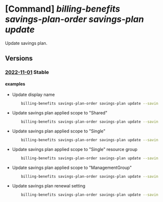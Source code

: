 # [Command] _billing-benefits savings-plan-order savings-plan update_

Update savings plan.

## Versions

### [2022-11-01](/Resources/mgmt-plane/L3Byb3ZpZGVycy9taWNyb3NvZnQuYmlsbGluZ2JlbmVmaXRzL3NhdmluZ3NwbGFub3JkZXJzL3t9L3NhdmluZ3NwbGFucy97fQ==/2022-11-01.xml) **Stable**

<!-- mgmt-plane /providers/microsoft.billingbenefits/savingsplanorders/{}/savingsplans/{} 2022-11-01 -->

#### examples

- Update display name
    ```bash
        billing-benefits savings-plan-order savings-plan update --savings-plan-order-id 30000000-aaaa-bbbb-cccc-200000000017 --savings-plan-id 30000000-aaaa-bbbb-cccc-200000000019 --display-name "cliTest"
    ```

- Update savings plan applied scope to "Shared"
    ```bash
        billing-benefits savings-plan-order savings-plan update --savings-plan-order-id 30000000-aaaa-bbbb-cccc-200000000017 --savings-plan-id 30000000-aaaa-bbbb-cccc-200000000019 --applied-scope-type Shared
    ```

- Update savings plan applied scope to "Single"
    ```bash
        billing-benefits savings-plan-order savings-plan update --savings-plan-order-id 30000000-aaaa-bbbb-cccc-200000000017 --savings-plan-id 30000000-aaaa-bbbb-cccc-200000000019 --applied-scope-type Single --applied-scope-properties "{subscription-id:/subscriptions/30000000-aaaa-bbbb-cccc-200000000004}"
    ```

- Update savings plan applied scope to "Single" resource group
    ```bash
        billing-benefits savings-plan-order savings-plan update --savings-plan-order-id 30000000-aaaa-bbbb-cccc-200000000017 --savings-plan-id 30000000-aaaa-bbbb-cccc-200000000019 --applied-scope-type Single --applied-scope-properties "{subscription-id:/subscriptions/30000000-aaaa-bbbb-cccc-200000000004/resourceGroups/rgName}"
    ```

- Update savings plan applied scope to "ManagementGroup"
    ```bash
        billing-benefits savings-plan-order savings-plan update --savings-plan-order-id 30000000-aaaa-bbbb-cccc-200000000017 --savings-plan-id 30000000-aaaa-bbbb-cccc-200000000019 --applied-scope-type Single --applied-scope-properties "{tenantId:10000000-aaaa-bbbb-cccc-20000000006,managementGroupId:/providers/Microsoft.Management/managementGroups/TestRg}"
    ```

- Update savings plan renewal setting
    ```bash
        billing-benefits savings-plan-order savings-plan update --savings-plan-order-id 30000000-aaaa-bbbb-cccc-200000000017 --savings-plan-id 30000000-aaaa-bbbb-cccc-200000000019 --renew true --renew-properties "{purchase-properties:{applied-scope-type:Shared,billing-plan:P1M,billing-scope-id:/subscriptions/30000000-aaaa-bbbb-cccc-200000000015,commitment:{amount:10.0,currency-code:USD,grain:Hourly},display-name:name1,renew:true,term:P1Y,sku:{name:Compute_Savings_Plan}}}"
    ```
